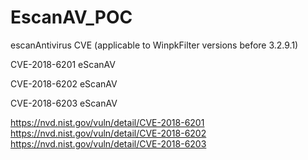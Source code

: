 # EscanAV_POC
escanAntivirus CVE (applicable to WinpkFilter versions before 3.2.9.1)

CVE-2018-6201     eScanAV

CVE-2018-6202     eScanAV

CVE-2018-6203     eScanAV

https://nvd.nist.gov/vuln/detail/CVE-2018-6201
https://nvd.nist.gov/vuln/detail/CVE-2018-6202
https://nvd.nist.gov/vuln/detail/CVE-2018-6203

